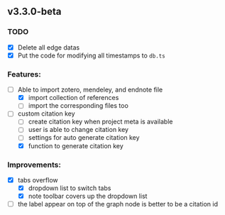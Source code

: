 ## v3.3.0-beta

### TODO

- [x] Delete all edge datas
- [x] Put the code for modifying all timestamps to `db.ts`

### Features:

- [ ] Able to import zotero, mendeley, and endnote file
  - [x] import collection of references
  - [ ] import the corresponding files too
- [ ] custom citation key
  - [ ] create citation key when project meta is available
  - [ ] user is able to change citation key
  - [ ] settings for auto generate citation key
  - [x] function to generate citation key

### Improvements:

- [x] tabs overflow
  - [x] dropdown list to switch tabs
  - [x] note toolbar covers up the dropdown list
- [ ] the label appear on top of the graph node is better to be a citation id
